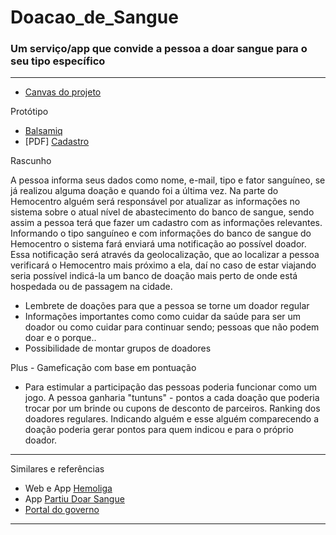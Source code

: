 # Doacao_de_Sangue
 ### Um serviço/app que convide a pessoa a doar sangue para o seu tipo específico

---------
- [Canvas do projeto](https://docs.google.com/drawings/d/1Jmqvl_LD88OZ8QNzajE3s6UOwYPANk9HTlujOv_FtAw/edit)

 Protótipo
- [Balsamiq](https://balsamiq.cloud/sqxey63/p6u0yd2)
- [PDF] [Cadastro](https://github.com/helenfranca/Doacao_de_Sangue/blob/master/Tuntum%20-%20Cadastro.pdf)


Rascunho

A pessoa informa seus dados como nome, e-mail, tipo e fator sanguíneo, se já realizou alguma doação e quando foi a última vez. Na parte do Hemocentro alguém será responsável por atualizar as informações no sistema sobre o atual nível de abastecimento do banco de sangue, sendo assim a pessoa terá que fazer um cadastro com as informações relevantes. Informando o tipo sanguíneo e com informações do banco de sangue do Hemocentro o sistema fará enviará uma notificação ao possível doador. Essa notificação será através da geolocalização, que ao localizar a pessoa verificará o Hemocentro mais próximo a ela, daí no caso de estar viajando seria possível indicá-la um banco de doação mais perto de onde está hospedada ou de passagem na cidade.

- Lembrete de doações para que a pessoa se torne um doador regular
- Informações importantes como como cuidar da saúde para ser um doador ou como cuidar para continuar sendo; pessoas que não podem doar e o porque.. 
- Possibilidade de montar grupos de doadores

Plus - Gameficação com base em pontuação
- Para estimular a participação das pessoas poderia funcionar como um jogo. A pessoa ganharia "tuntuns" - pontos a cada doação que poderia trocar por um brinde ou cupons de desconto de parceiros. Ranking dos doadores regulares. Indicando alguém e esse alguém comparecendo a doação poderia gerar pontos para quem indicou e para o próprio doador.

-------
Similares e referências

- Web e App [Hemoliga](http://hemoliga.com.br/) <br>
- App [Partiu Doar Sangue](https://play.google.com/store/apps/details?id=com.ionicframework.app190851)
- [Portal do governo](http://portalms.saude.gov.br/saude-de-a-z/doacao-de-sangue)
-------


